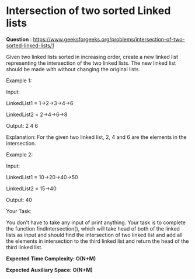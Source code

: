 # Intersection of two sorted Linked lists

**Question** : https://www.geeksforgeeks.org/problems/intersection-of-two-sorted-linked-lists/1

Given two linked lists sorted in increasing order, create a new linked list representing the intersection of the two linked lists. The new linked list should be made with without changing the original lists.

Example 1:

Input:

LinkedList1 = 1->2->3->4->6

LinkedList2 = 2->4->6->8

Output: 2 4 6

Explanation: For the given two
linked list, 2, 4 and 6 are the elements
in the intersection.

Example 2:

Input:

LinkedList1 = 10->20->40->50

LinkedList2 = 15->40

Output: 40

Your Task:

You don't have to take any input of print anything. Your task is to complete the function findIntersection(), which will take head of both of the linked lists as input and should find the intersection of two linked list and add all the elements in intersection to the third linked list and return the head of the third linked list.

**Expected Time Complexity: O(N+M)**

**Expected Auxiliary Space: O(N+M)**
